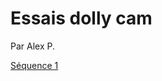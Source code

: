 # Essais dolly cam

<!-- Manuel Hitz -->

Par Alex P.

[Séquence 1](https://www.youtube.com/watch?v=dExTSd7LdYw)
